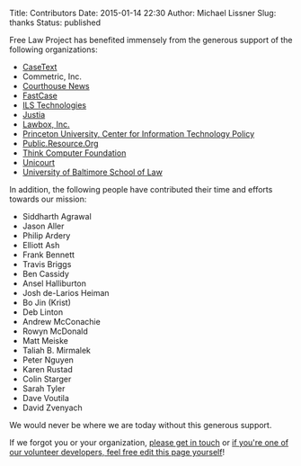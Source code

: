 Title: Contributors
Date: 2015-01-14 22:30
Author: Michael Lissner
Slug: thanks
Status: published

Free Law Project has benefited immensely from the generous support of the following organizations:

- [CaseText](https://casetext.com)
- Commetric, Inc.
- [Courthouse News](http://courthousenews.com)
- [FastCase](https://www.fastcase.com)
- [ILS Technologies](http://ilstech.com/)
- [Justia](https://www.justia.com)
- [Lawbox, Inc.](http://www.lawbox.com)
- [Princeton University, Center for Information Technology Policy](https://citp.princeton.edu)
- [Public.Resource.Org](https://Public.Resource.Org)
- [Think Computer Foundation](http://www.thinkcomputer.org)
- [Unicourt](https://unicourt.com)
- [University of Baltimore School of Law](http://law.ubalt.edu/)

In addition, the following people have contributed their time and
efforts towards our mission:

- Siddharth Agrawal
- Jason Aller
- Philip Ardery
- Elliott Ash
- Frank Bennett
- Travis Briggs
- Ben Cassidy
- Ansel Halliburton
- Josh de-Larios Heiman
- Bo Jin (Krist)
- Deb Linton
- Andrew McConachie
- Rowyn McDonald
- Matt Meiske
- Taliah B. Mirmalek
- Peter Nguyen
- Karen Rustad
- Colin Starger
- Sarah Tyler
- Dave Voutila
- David Zvenyach

We would never be where we are today without this generous support.

If we forgot you or your organization, [please get in touch][1] or [if you're one of our volunteer developers, feel free edit this page yourself][pr]!

[1]: {filename}/pages/contact.md
[pr]: https://github.com/freelawproject/free.law/blob/master/content/pages/thanks.md
